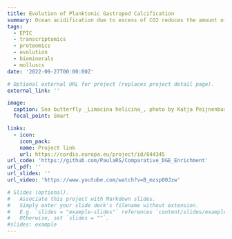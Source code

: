 ```yaml
---
title: Evolution of Planktonic Gastropod Calcification
summary: Ocean acidification due to excess of CO2 reduces the amount of calcium carbonate in seawater, placing a wide range of marine calcifiers under stress. Planktonic snails are among the most vulnerable calcifiers since they inhabit the open ocean and make thin shells of calcium carbonate. Still, it is difficult to predict their future in acidified waters. The Marie Skłodowska-Curie project EPIC aimed at studying the evolutionary processes by which shell formation evolved in planktonic snails and forecast their potential to adapt under long-term ocean acidification. 
tags:
  - EPIC
  - transcriptomics
  - proteomics
  - evolution
  - biominerals
  - molluscs
date: '2022-09-27T00:00:00Z'

# Optional external URL for project (replaces project detail page).
external_link: ''

image:
  caption: Sea butterfly _Limacina helicina_, photo by Katja Peijnenburg
  focal_point: Smart

links:
  - icon: 
    icon_pack: 
    name: Project link
    url: https://cordis.europa.eu/project/id/844345
url_code: 'https://github.com/PaulaRS/Comparative_DGE_Enrichment'
url_pdf: ''
url_slides: ''
url_video: 'https://www.youtube.com/watch?v=B_mzspO0Jzw'

# Slides (optional).
#   Associate this project with Markdown slides.
#   Simply enter your slide deck's filename without extension.
#   E.g. `slides = "example-slides"` references `content/slides/example-slides.md`.
#   Otherwise, set `slides = ""`.
#slides: example
---
```


